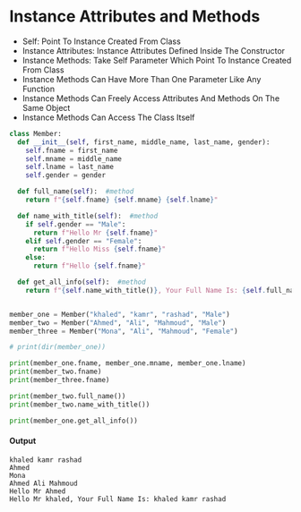 # Instance Attributes and Methods 
- Self: Point To Instance Created From Class
- Instance Attributes: Instance Attributes Defined Inside The Constructor
- Instance Methods: Take Self Parameter Which Point To Instance Created From Class
- Instance Methods Can Have More Than One Parameter Like Any Function
- Instance Methods Can Freely Access Attributes And Methods On The Same Object
- Instance Methods Can Access The Class Itself

```python []
class Member:
  def __init__(self, first_name, middle_name, last_name, gender):
    self.fname = first_name
    self.mname = middle_name
    self.lname = last_name
    self.gender = gender

  def full_name(self):  #method
    return f"{self.fname} {self.mname} {self.lname}"

  def name_with_title(self):  #method
    if self.gender == "Male":
      return f"Hello Mr {self.fname}"
    elif self.gender == "Female":
      return f"Hello Miss {self.fname}"
    else:
      return f"Hello {self.fname}"

  def get_all_info(self):  #method
    return f"{self.name_with_title()}, Your Full Name Is: {self.full_name()}"


member_one = Member("khaled", "kamr", "rashad", "Male")
member_two = Member("Ahmed", "Ali", "Mahmoud", "Male")
member_three = Member("Mona", "Ali", "Mahmoud", "Female")

# print(dir(member_one))

print(member_one.fname, member_one.mname, member_one.lname) 
print(member_two.fname)   
print(member_three.fname) 

print(member_two.full_name())  
print(member_two.name_with_title())  

print(member_one.get_all_info())  
```
#### Output
```
khaled kamr rashad
Ahmed
Mona
Ahmed Ali Mahmoud
Hello Mr Ahmed
Hello Mr khaled, Your Full Name Is: khaled kamr rashad
```